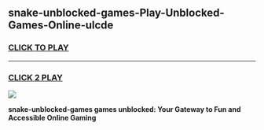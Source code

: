 
## snake-unblocked-games-Play-Unblocked-Games-Online-ulcde
<h3>
<a href="https://premium76.site?title=snake-unblocked-games&ref=24A">CLICK TO PLAY</a></h3>
<hr>

<h3>
<a href="https://premium76.site?title=snake-unblocked-games&ref=24A">CLICK 2 PLAY</a>
  
</h3>

<a href="https://premium76.site?title=snake-unblocked-games&ref=24A"><img src="https://clearcache.store/games.png"></a>


**snake-unblocked-games games unblocked: Your Gateway to Fun and Accessible Online Gaming**
